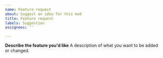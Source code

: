 ```yaml
---
name: Feature request
about: Suggest an idea for this mod
title: Feature request
labels: Suggestion
assignees: ''

---
```


**Describe the feature you'd like**
A description of what you want to be added or changed.
